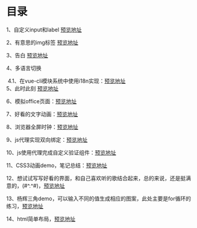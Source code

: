 # 目录
1、自定义input和label
[预览地址](https://skyblue-happy.github.io/html-demo/%E8%87%AA%E5%AE%9A%E4%B9%89input%E5%92%8Clabel.html)

2、有意思的img标签 
[预览地址](https://skyblue-happy.github.io/demo/%E6%9C%89%E6%84%8F%E6%80%9D%E7%9A%84img%E6%A0%87%E7%AD%BE.html)

3、告白
[预览地址](https://skyblue-happy.github.io/demo/confession/index.html)

4、多语言切换

​	4.1、在vue-cli模块系统中使用i18n实现：[预览地址](https://skyblue-happy.github.io/demo/vue-cli%E6%9E%84%E5%BB%BA%E7%9A%84%E9%A1%B9%E7%9B%AE%E4%B8%AD%E5%AE%9E%E7%8E%B0%E5%A4%9A%E8%AF%AD%E8%A8%80%E5%88%87%E6%8D%A2/index.html#/lang)
<br>5、此时此刻 [预览地址](https://skyblue-happy.github.io/demo/%E6%AD%A4%E6%97%B6%E6%AD%A4%E5%88%BB/index.html#/time)

6、模拟office页面：[预览地址](https://skyblue-happy.github.io/demo/office.html)	

7、好看的文字动画：[预览地址](https://skyblue-happy.github.io/demo/%E5%A5%BD%E7%9C%8B%E7%9A%84%E6%96%87%E5%AD%97%E5%8A%A8%E7%94%BB.html)

8、浏览器全屏时钟：[预览地址](https://skyblue-happy.github.io/demo/clock.html)

9、js代理实现双向绑定：[预览地址](https://skyblue-happy.github.io/demo/双向绑定.html)

10、js使用代理完成自定义验证组件：[预览地址](https://skyblue-happy.github.io/demo/自定义验证.html)

11、CSS3动画demo，笔记总结：[预览地址](https://skyblue-happy.github.io/demo/CSS3动画demo/index.html)

12、想试试写写好看的界面，和自己喜欢听的歌结合起来，总的来说，还是挺满意的，(#^.^#)，[预览地址](https://skyblue-happy.github.io/demo/音乐解药01/index.html)

13、杨辉三角demo，可以输入不同的值生成相应的图案，此处主要是for循环的练习，[预览地址](https://skyblue-happy.github.io/demo/triangle.html)

14、html简单布局，[预览地址](https://skyblue-happy.github.io/demo/html简单布局/index.html)